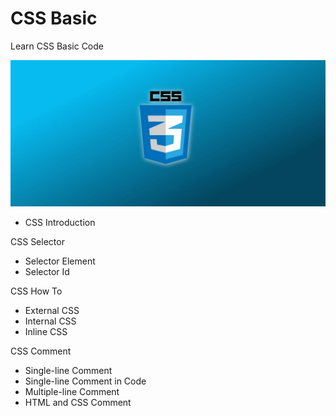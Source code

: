 # CSS Basic
Learn CSS Basic Code

![Banner](assets/img/CSS%20Basic.jpeg)

- CSS Introduction

CSS Selector
- Selector Element
- Selector Id

CSS How To
- External CSS
- Internal CSS
- Inline CSS

CSS Comment
- Single-line Comment
- Single-line Comment in Code
- Multiple-line Comment
- HTML and CSS Comment